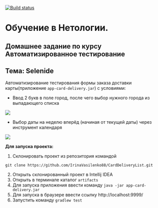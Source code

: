 [![Build status](https://ci.appveyor.com/api/projects/status/2a5he7sm8hwdjffc?svg=true)](https://ci.appveyor.com/project/IrinaVasilenko88/carddeliverylist)

# Обучение в Нетологии.

## Домашнее задание по курсу Автоматизированное тестирование

## Тема: Selenide

Автоматизирование тестирования формы заказа доставки карты(приложение ```app-card-delivery.jar```) с условиями: 

- Ввод 2 букв в поле город, после чего выбор нужного города из выпадающего списка

![](https://github.com/netology-code/aqa-homeworks/blob/aqa4/selenide/pic/dropdown.png)

- Выбор даты на неделю вперёд (начиная от текущей даты) через инструмент календаря

![](https://github.com/netology-code/aqa-homeworks/blob/aqa4/selenide/pic/calendar.png)

**Для запуска проекта:**
1. Склонировать проект из репозитория командой 

```
git clone https://github.com/IrinaVasilenko88/CardDeliveryList.git
``` 
2. Открыть склонированный проект в Intellij IDEA
3. Открыть в терминале каталог ```artifacts```
4. Для запуска приложения ввести команду ```java -jar app-card-delivery.jar```
5. Для запуска в браузере ввести ссылку http://localhost:9999/
6. Запустить команду ```gradlew test```
